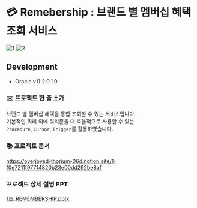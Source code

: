 # 💳 Remebership : 브랜드 별 멤버십 혜택 조회 서비스

![1](https://user-images.githubusercontent.com/52521457/200479553-ff50e4eb-99f0-4f58-8ae2-844b0ee39162.jpg)
![2](https://user-images.githubusercontent.com/52521457/200479624-22dfc63f-2ea8-47b2-8b05-3321d3f4656e.jpg)

## Development      
* Oracle v11.2.0.1.0

### ✉️ 프로젝트 한 줄 소개  
브랜드 별 멤버십 혜택을 통합 조회할 수 있는 서비스입니다.   
기본적인 쿼리 외에 쿼리문을 더 효율적으로 사용할 수 있는   
`Procedure`, `Cursor`, `Trigger`를 활용하였습니다. 

### 📚 프로젝트 문서
https://overjoyed-thorium-06d.notion.site/1-f0e7211f97714820b23e00dd292be8af
### 프로젝트 상세 설명 PPT
[1조_REMEMBERSHIP.pptx](https://github.com/minj-L/Remebership/files/9976841/1._REMEMBERSHIP.pptx)
